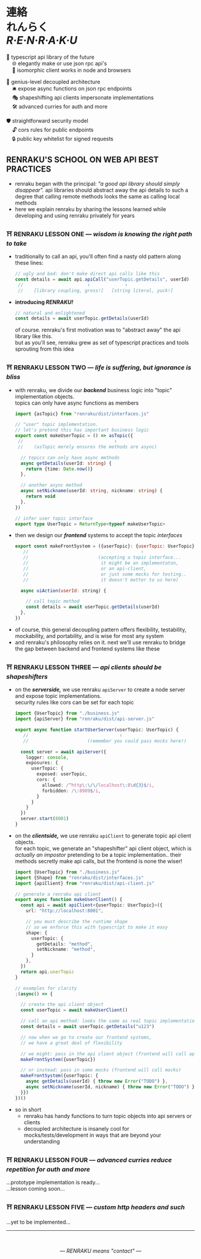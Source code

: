 
# 連絡 <br/> れんらく <br/> ***R·E·N·R·A·K·U***

🔆 typescript api library of the future  
&nbsp; &nbsp; 🌐 elegantly make or use json rpc api's  
&nbsp; &nbsp; 📡 isomorphic client works in node and browsers  

🧠 genius-level decoupled architecture  
&nbsp; &nbsp; 🛎️ expose async functions on json rpc endpoints  
&nbsp; &nbsp; 🎭 shapeshifting api clients impersonate implementations  
&nbsp; &nbsp; 🛠️ advanced curries for auth and more  

🛡 straightforward security model  
&nbsp; &nbsp; 🔓 cors rules for public endpoints  
&nbsp; &nbsp; 🔒 public key whitelist for signed requests  

## RENRAKU'S SCHOOL ON WEB API BEST PRACTICES

- renraku began with the principal: *"a good api library should simply disappear".* api libraries should abstract away the api details to such a degree that calling remote methods looks the same as calling local methods
- here we explain renraku by sharing the lessons learned while developing and using renraku privately for years

### ⛩️ RENRAKU LESSON ONE — *wisdom is knowing the right path to take*

- traditionally to call an api, you'll often find a nasty old pattern along these lines:
  ```js
  // ugly and bad: don't make direct api calls like this
  const details = await api.apiCall("userTopic.getDetails", userId)
   //                        ↑             ↑
   //    [library coupling, gross!]   [string literal, yuck!]
  ```
- **introducing *RENRAKU!***  
  ```js
  // natural and enlightened
  const details = await userTopic.getDetails(userId)
  ```
  of course. renraku's first motivation was to "abstract away" the api library like this.  
  but as you'll see, renraku grew as set of typescript practices and tools sprouting from this idea

### ⛩️ RENRAKU LESSON TWO — *life is suffering, but ignorance is bliss*

- with renraku, we divide our ***backend*** business logic into "topic" implementation objects.  
  topics can only have async functions as members
  ```ts
  import {asTopic} from "renraku/dist/interfaces.js"

  // "user" topic implementation.
  // let's pretend this has important business logic
  export const makeUserTopic = () => asTopic({
   //                                  ↑
   //    (asTopic merely ensures the methods are async)

    // topics can only have async methods
    async getDetails(userId: string) {
      return {time: Date.now()}
    },

    // another async method
    async setNickname(userId: string, nickname: string) {
      return void
    },
  })

  // infer user topic interface
  export type UserTopic = ReturnType<typeof makeUserTopic>
  ```
- then we design our ***frontend*** systems to accept the topic *interfaces*
  ```js
  export const makeFrontSystem = ({userTopic}: {userTopic: UserTopic}) => ({
     //                                          ↑
     //                          (accepting a topic interface...
     //                           it might be an implementaton,
     //                           or an api-client,
     //                           or just some mocks for testing..
     //                           it doesn't matter to us here)

    async uiAction(userId: string) {

      // call topic method
      const details = await userTopic.getDetails(userId)
    },
  })
  ```
- of course, this general decoupling pattern offers flexibility, testability, mockability, and portability, and is wise for most any system
- and renraku's philosophy relies on it. next we'll use renraku to bridge the gap between backend and frontend systems like these

### ⛩️ RENRAKU LESSON THREE — *api clients should be shapeshifters*

- on the ***serverside,*** we use renraku `apiServer` to create a node server and expose topic implementations.  
  security rules like cors can be set for each topic
  ```ts
  import {UserTopic} from "./business.js"
  import {apiServer} from "renraku/dist/api-server.js"

  export async function startUserServer(userTopic: UserTopic) {
     //                                  ↑
     //                      (remember you could pass mocks here!)

    const server = await apiServer({
      logger: console,
      exposures: {
        userTopic: {
          exposed: userTopic,
          cors: {
            allowed: /^http\:\/\/localhost\:8\d{3}$/i,
            forbidden: /\:8989$/i,
          }
        }
      }
    })
    server.start(8001)
  }
  ```
- on the ***clientside,*** we use renraku `apiClient` to generate topic api client objects.  
  for each topic, we generate an "shapeshifter" api client object, which is *actually an impostor* pretending to be a topic implementation.. their methods secretly make api calls, but the frontend is none the wiser!
  ```ts
  import {UserTopic} from "./business.js"
  import {Shape} from "renraku/dist/interfaces.js"
  import {apiClient} from "renraku/dist/api-client.js"

  // generate a renraku api client
  export async function makeUserClient() {
    const api = await apiClient<{userTopic: UserTopic}>({
      url: "http://localhost:8001",

      // you must describe the runtime shape
      // so we enforce this with typescript to make it easy
      shape: {
        userTopic: {
          getDetails: "method",
          setNickname: "method",
        }
      },
    })
    return api.userTopic
  }

  // examples for clarity
  ;(async() => {

    // create the api client object
    const userTopic = await makeUserClient()

    // call an api method: looks the same as real topic implementation
    const details = await userTopic.getDetails("u123")

    // now when we go to create our frontend systems,
    // we have a great deal of flexibility

    // we might: pass in the api client object (frontend will call api)
    makeFrontSystem({userTopic})

    // or instead: pass in some mocks (frontend will call mocks)
    makeFrontSystem({userTopic: {
      async getDetails(userId) { throw new Error("TODO") },
      async setNickname(userId, nickname) { throw new Error("TODO") },
    }})
  })()
  ```
- so in short
  - renraku has handy functions to turn topic objects into api servers or clients
  - decoupled architecture is insanely cool for mocks/tests/development in ways that are beyond your understanding

### ⛩️ RENRAKU LESSON FOUR — *advanced curries reduce repetition for auth and more*

...prototype implementation is ready...  
...lesson coming soon...  

### ⛩️ RENRAKU LESSON FIVE — *custom http headers and such*

...yet to be implemented...  

-----------------

<br/>

<em style="display: block; text-align: center">— RENRAKU means "contact" —</em>
